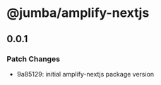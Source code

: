 # @jumba/amplify-nextjs

## 0.0.1

### Patch Changes

- 9a85129: initial amplify-nextjs package version

